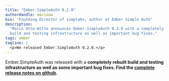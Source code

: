 ```yaml
---
title: "Ember.SimpleAuth 0.2.0"
authorHandle: marcoow
bio: "Founding Director of simplabs, author of Ember Simple Auth"
description:
  "Marco Otte-Witte announces Ember.SimpleAuth 0.2.0 with a completely rebuilt
  build and testing infrastructure as well as important bug fixes."
tags: ember
tagline: |
  <p>We released Ember.SimpleAuth 0.2.0.</p>
---
```


Ember.SimpleAuth was released with a **completely rebuilt build and testing
infrastructure as well as some important bug fixes. Find the
[complete release notes on github](https://github.com/mainmatter/ember-simple-auth/releases/tag/0.2.0).**
